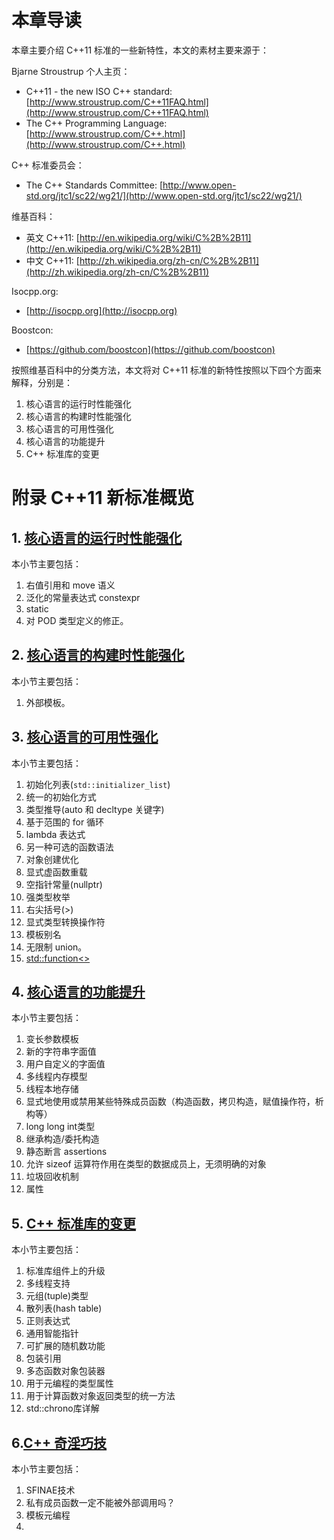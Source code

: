 ﻿# 本章导读 #

本章主要介绍 C++11 标准的一些新特性，本文的素材主要来源于：

Bjarne Stroustrup 个人主页：

- C++11 - the new ISO C++ standard: [http://www.stroustrup.com/C++11FAQ.html](http://www.stroustrup.com/C++11FAQ.html)
- The C++ Programming Language: [http://www.stroustrup.com/C++.html](http://www.stroustrup.com/C++.html)


C++ 标准委员会：

- The C++ Standards Committee: [http://www.open-std.org/jtc1/sc22/wg21/](http://www.open-std.org/jtc1/sc22/wg21/)

维基百科：

- 英文 C++11: [http://en.wikipedia.org/wiki/C%2B%2B11](http://en.wikipedia.org/wiki/C%2B%2B11)
- 中文 C++11: [http://zh.wikipedia.org/zh-cn/C%2B%2B11](http://zh.wikipedia.org/zh-cn/C%2B%2B11)

Isocpp.org:

- [http://isocpp.org](http://isocpp.org)

Boostcon:

- [https://github.com/boostcon](https://github.com/boostcon)

按照维基百科中的分类方法，本文将对 C++11 标准的新特性按照以下四个方面来解释，分别是：

1. 核心语言的运行时性能强化
2. 核心语言的构建时性能强化
3. 核心语言的可用性强化
4. 核心语言的功能提升
5. C++ 标准库的变更

# 附录 C++11 新标准概览 #

## 1. [核心语言的运行时性能强化](https://github.com/wshilaji/Cplusplus-Concurrency-In-Action/blob/master/zh/appendix%20C%2B%2B11%20standards/C%2B%2B11%20Core%20language%20runtime%20performance%20enhancements.md) ##

本小节主要包括：

1. 右值引用和 move 语义
2. 泛化的常量表达式 constexpr
3. static
4. 对 POD 类型定义的修正。

## 2. [核心语言的构建时性能强化](https://github.com/wshilaji/Cplusplus-Concurrency-In-Action/blob/master/zh/appendix%20C%2B%2B11%20standards/C%2B%2B11%20Core%20language%20build%20time%20performance%20enhancements.md) ##

本小节主要包括：

1. 外部模板。

## 3. [核心语言的可用性强化](https://github.com/wshilaji/Cplusplus-Concurrency-In-Action/blob/master/zh/appendix%20C%2B%2B11%20standards/C%2B%2B11%20Core%20language%20usability%20enhancements.md) ##

本小节主要包括：

1. 初始化列表(`std::initializer_list`)
2. 统一的初始化方式
3. 类型推导(auto 和 decltype 关键字)
4. 基于范围的 for 循环
5. lambda 表达式
6. 另一种可选的函数语法
7. 对象创建优化
8. 显式虚函数重载
9. 空指针常量(nullptr)
10. 强类型枚举
11. 右尖括号(>)
12. 显式类型转换操作符
13. 模板别名
14. 无限制 union。
15. [std::function<>](https://github.com/wshilaji/Cplusplus-Concurrency-In-Action/blob/master/zh/appendix%20C++11%20standards/C++11%20Core%20language%20usability%20enhancements.md#315-stdfuction)
## 4. [核心语言的功能提升](https://github.com/wshilaji/Cplusplus-Concurrency-In-Action/blob/master/zh/appendix%20C++11%20standards/C++11%20Core%20language%20functionality%20improvements.md) ##

本小节主要包括：

1. 变长参数模板
2. 新的字符串字面值
3. 用户自定义的字面值
4. 多线程内存模型
5. 线程本地存储
6. 显式地使用或禁用某些特殊成员函数（构造函数，拷贝构造，赋值操作符，析构等）
7. long long int类型
8. 继承构造/委托构造
9. 静态断言 assertions
10. 允许 sizeof 运算符作用在类型的数据成员上，无须明确的对象
11. 垃圾回收机制
12. 属性

## 5. [C++ 标准库的变更](https://github.com/wshilaji/Cplusplus-Concurrency-In-Action/blob/master/zh/appendix%20C%2B%2B11%20standards/C%2B%2B11%20C%2B%2B%20standard%20library%20changes.md) ##

本小节主要包括：

1. 标准库组件上的升级
2. 多线程支持
3. 元组(tuple)类型
4. 散列表(hash table)
5. 正则表达式
6. 通用智能指针
7. 可扩展的随机数功能
8. 包装引用
9. 多态函数对象包装器
10. 用于元编程的类型属性
11. 用于计算函数对象返回类型的统一方法
12.  std::chrono库详解

## 6.[C++ 奇淫巧技](https://github.com/wshilaji/Cplusplus-Concurrency-In-Action/blob/master/zh/appendix%20C%2B%2B11%20standards/c%2B%2B11%E5%A5%87%E6%8A%80%E6%B7%AB%E5%B7%A7.md) ##

本小节主要包括：

1. SFINAE技术
2. 私有成员函数一定不能被外部调用吗？
3. 模板元编程
4. 
